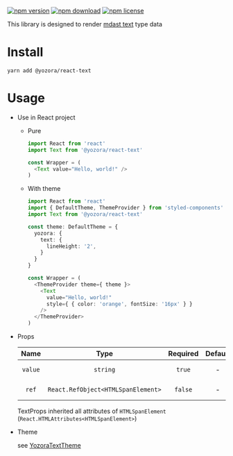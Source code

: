 [![npm version](https://img.shields.io/npm/v/@yozora/react-text.svg)](https://www.npmjs.com/package/@yozora/react-text)
[![npm download](https://img.shields.io/npm/dm/@yozora/react-text.svg)](https://www.npmjs.com/package/@yozora/react-text)
[![npm license](https://img.shields.io/npm/l/@yozora/react-text.svg)](https://www.npmjs.com/package/@yozora/react-text)


This library is designed to render [mdast text][] type data


# Install

  ```shell
  yarn add @yozora/react-text
  ```

# Usage
  * Use in React project

    - Pure

      ```typescript
      import React from 'react'
      import Text from '@yozora/react-text'

      const Wrapper = (
        <Text value="Hello, world!" />
      )

    - With theme

      ```typescript
      import React from 'react'
      import { DefaultTheme, ThemeProvider } from 'styled-components'
      import Text from '@yozora/react-text'

      const theme: DefaultTheme = {
        yozora: {
          text: {
            lineHeight: '2',
          }
        }
      }

      const Wrapper = (
        <ThemeProvider theme={ theme }>
          <Text
            value="Hello, world!"
            style={ { color: 'orange', fontSize: '16px' } }
          />
        </ThemeProvider>
      )
      ```

  * Props

     Name     | Type                                | Required  | Default | Description
    :--------:|:-----------------------------------:|:---------:|:-------:|:-------------
     `value`  | `string`                            | `true`    | -       | Text content
     `ref`    | `React.RefObject<HTMLSpanElement>`  | `false`   | -       | Forwarded ref callback

    TextProps inherited all attributes of `HTMLSpanElement` (`React.HTMLAttributes<HTMLSpanElement>`)

* Theme

  see [YozoraTextTheme][]


[mdast text]: https://github.com/syntax-tree/mdast#text
[YozoraTextTheme]: (https://github.com/lemon-clown/yozora-react/blob/master/packages/text/src/theme.ts)
